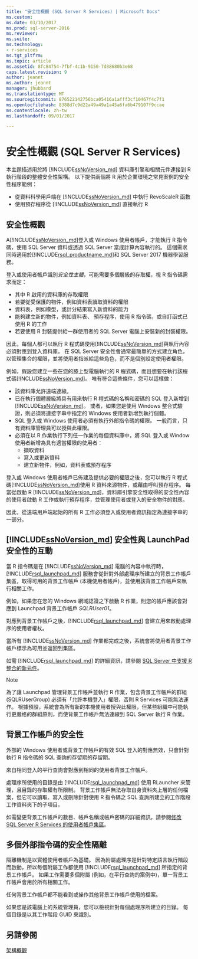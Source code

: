 ```yaml
---
title: "安全性概觀 (SQL Server R Services) | Microsoft Docs"
ms.custom: 
ms.date: 03/10/2017
ms.prod: sql-server-2016
ms.reviewer: 
ms.suite: 
ms.technology:
- r-services
ms.tgt_pltfrm: 
ms.topic: article
ms.assetid: 8fc84754-7fbf-4c1b-9150-7d88680b3e68
caps.latest.revision: 9
author: jeannt
ms.author: jeannt
manager: jhubbard
ms.translationtype: MT
ms.sourcegitcommit: 876522142756bca05416a1afff3cf10467f4c7f1
ms.openlocfilehash: 8388d7c9d22a49a49a1a45a6fa6b479107f9ccae
ms.contentlocale: zh-tw
ms.lasthandoff: 09/01/2017

---
```

# <a name="security-overview-sql-server-r-services"></a>安全性概觀 (SQL Server R Services)

本主題描述用於將 [!INCLUDE[ssNoVersion_md](../../includes/ssnoversion-md.md)] 資料庫引擎和相關元件連接到 R 執行階段的整體安全性架構。 以下提供兩個將 R 用於企業環境之常見案例的安全性程序範例：

+ 從資料科學用戶端在 [!INCLUDE[ssNoVersion_md](../../includes/ssnoversion-md.md)] 中執行 RevoScaleR 函數
+ 使用預存程序從 [!INCLUDE[ssNoVersion_md](../../includes/ssnoversion-md.md)] 直接執行 R

## <a name="security-overview"></a>安全性概觀

A[!INCLUDE[ssNoVersion_md](../../includes/ssnoversion-md.md)]登入或 Windows 使用者帳戶，才能執行 R 指令碼，使用 SQL Server 資料或透過 SQL Server 當成計算內容執行的。 這個需求同時適用於[!INCLUDE[rsql_productname_md](../../includes/rsql-productname-md.md)]和 SQL Server 2017 機器學習服務。 

登入或使用者帳戶識別*安全性主體*，可能需要多個層級的存取權，視 R 指令碼需求而定：
+ 其中 R 啟用的資料庫的存取權限
+ 若要從受保護的物件，例如資料表讀取資料的權限
+ 資料表，例如模型，或計分結果寫入新資料的能力
+ 能夠建立新的物件，例如資料表、 預存程序，使用 R 指令碼，或自訂函式已使用 R 的工作
+ 若要使用 R 封裝提供給一群使用者的 SQL Server 電腦上安裝新的封裝權限。 

因此，每個人都可以執行 R 程式碼使用[!INCLUDE[ssNoVersion_md](../../includes/ssnoversion-md.md)]與執行內容必須對應到登入資料庫。 在 SQL Server 安全性會通常最簡單的方式建立角色，以管理集合的權限，並將使用者指派給這些角色，而不是個別設定使用者權限。 

例如，假設您建立一些在您的膝上型電腦執行的 R 程式碼，而且想要在執行該程式碼[!INCLUDE[ssNoVersion_md](../../includes/ssnoversion-md.md)]。 唯有符合這些條件，您可以這樣做：

+ 該資料庫允許遠端連線。
+ 已在執行個體層級將具有用來執行 R 程式碼的名稱和密碼的 SQL 登入新增到 [!INCLUDE[ssNoVersion_md](../../includes/ssnoversion-md.md)]。 或者，如果您是使用 Windows 整合式驗證，則必須將連接字串中指定的 Windows 使用者新增到執行個體。
+ SQL 登入或 Windows 使用者必須有執行外部指令碼的權限。 一般而言，只有資料庫管理員可以授與此權限。
+ 必須在以 R 作業執行下列任一作業的每個資料庫中，將 SQL 登入或 Window 使用者新增為具有適當權限的使用者：
    + 擷取資料
    + 寫入或更新資料 
    + 建立新物件，例如，資料表或預存程序

登入或 Windows 使用者帳戶已佈建及提供必要的權限之後，您可以執行 R 程式碼[!INCLUDE[ssNoVersion_md](../../includes/ssnoversion-md.md)]使用 R 資料來源物件，或藉由呼叫預存程序。 每當從啟動 R [!INCLUDE[ssNoVersion_md](../../includes/ssnoversion-md.md)]，資料庫引擎安全性取得的安全性內容的使用者啟動 R 工作或執行預存程序，並管理使用者或登入的安全物件的對應。 

因此，從遠端用戶端起始的所有 R 工作必須登入或使用者資訊指定為連接字串的一部分。

## <a name="interaction-of-includessnoversionmdincludesssnoversion-mdmd-security-and-launchpad-security"></a>[!INCLUDE[ssNoVersion_md](../../includes/ssnoversion-md.md)] 安全性與 LaunchPad 安全性的互動

當 R 指令碼是在 [!INCLUDE[ssNoVersion_md](../../includes/ssnoversion-md.md)] 電腦的內容中執行時，[!INCLUDE[rsql_launchpad_md](../../includes/rsql-launchpad-md.md)] 服務會從針對外部處理序所建立的背景工作帳戶集區，取得可用的背景工作帳戶 (本機使用者帳戶)，並使用該背景工作帳戶來執行相關工作。 

例如，如果您在您的 Windows 網域認證之下啟動 R 作業，則您的帳戶應該會對應到 Launchpad 背景工作帳戶 *SQLRUser01*。

對應到背景工作帳戶之後，[!INCLUDE[rsql_launchpad_md](../../includes/rsql-launchpad-md.md)] 會建立用來啟動處理序的使用者權杖。 

當所有 [!INCLUDE[ssNoVersion_md](../../includes/ssnoversion-md.md)] 作業都完成之後，系統會將使用者背景工作帳戶標示為可用並返回到集區。

如需 [!INCLUDE[rsql_launchpad_md](../../includes/rsql-launchpad-md.md)] 的詳細資訊，請參閱 [SQL Server 中支援 R 整合的新元件](../../advanced-analytics/r-services/new-components-in-sql-server-to-support-r.md)。

> [!NOTE]
為了讓 Launchpad 管理背景工作帳戶並執行 R 作業，包含背景工作帳戶的群組 (SQLRUserGroup) 必須有「允許本機登入」權限，否則 R Services 可能無法運作。 根據預設，系統會為所有新的本機使用者授與此權限，但某些組織中可能執行更嚴格的群組原則，而使背景工作帳戶無法連線到 SQL Server 執行 R 作業。  

## <a name="security-of-worker-accounts"></a>背景工作帳戶的安全性

外部的 Windows 使用者或背景工作帳戶的有效 SQL 登入的對應無效，只會針對執行 R 指令碼的 SQL 查詢的存留期的存留期。 

來自相同登入的平行查詢會對應到相同的使用者背景工作帳戶。

處理序所使用的目錄是由 [!INCLUDE[rsql_launchpad_md](../../includes/rsql-launchpad-md.md)] 使用 RLauncher 來管理，且目錄的存取權有所限制。 背景工作帳戶無法存取自身資料夾上層的任何檔案，但它可以讀取、寫入或刪除針對使用 R 指令碼之 SQL 查詢所建立的工作階段工作資料夾下的子項目。

如需變更背景工作帳戶的數目、帳戶名稱或帳戶密碼的詳細資訊，請參閱[修改 SQL Server R Services 的使用者帳戶集區](../../advanced-analytics/r-services/modify-the-user-account-pool-for-sql-server-r-services.md)。


## <a name="security-isolation-for-multiple-external-scripts"></a>多個外部指令碼的安全性隔離

隔離機制是以實體使用者帳戶為基礎。 因為附屬處理序是針對特定語言執行階段而啟動，所以每個附屬工作都使用 [!INCLUDE[rsql_launchpad_md](../../includes/rsql-launchpad-md.md)] 所指定的背景工作帳戶。 如果工作需要多個附屬 (例如，在平行查詢的案例中)，單一背景工作帳戶會用於所有相關工作。

任何背景工作帳戶都不能看到或操作其他背景工作帳戶使用的檔案。
 
如果您是該電腦上的系統管理員，您可以檢視針對每個處理序所建立的目錄。 每個目錄是以其工作階段 GUID 來識別。

## <a name="see-also"></a>另請參閱
[架構概觀](../../advanced-analytics/r-services/architecture-overview-sql-server-r.md)

